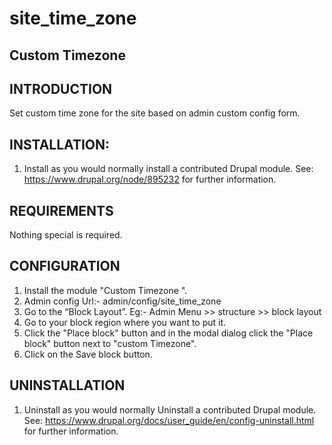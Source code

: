 # site_time_zone

Custom Timezone 
---------------------------

INTRODUCTION
-----------
  Set custom time zone for the site based on admin custom config form. 

INSTALLATION:
-------------
  1. Install as you would normally install a contributed Drupal module. 
     See: https://www.drupal.org/node/895232 for further information.

REQUIREMENTS
------------
  Nothing special is required.
  
 CONFIGURATION
-------------
  1. Install the module "Custom Timezone ".
  2. Admin config Url:- admin/config/site_time_zone
  3. Go to the “Block Layout”. Eg:- Admin Menu >> structure >> block layout
  4. Go to your block region where you want to put it.
  5. Click the "Place block" button and in the modal dialog click the 
     "Place block" button next to "custom Timezone".
  6. Click on the Save block button.
  
  UNINSTALLATION
--------------
  1. Uninstall as you would normally Uninstall a contributed Drupal module. 
     See: https://www.drupal.org/docs/user_guide/en/config-uninstall.html 
     for further information.
